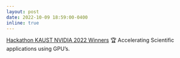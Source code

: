 ```yaml
---
layout: post
date: 2022-10-09 18:59:00-0400
inline: true
---
```


 [Hackathon KAUST NVIDIA 2022 Winners](https://miguelcorralesg.github.io/blog/2022/KAUST-Hackathon/) :trophy:  Accelerating Scientific applications using GPU’s.

